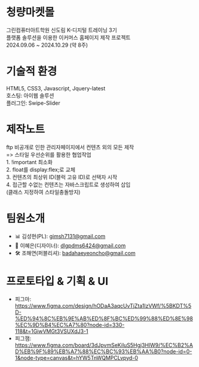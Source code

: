# 청량마켓몰
  그린컴퓨터아트학원 신도림 K-디지털 트레이닝 3기  
  플랫폼 솔루션을 이용한 이커머스 홈페이지 제작 프로젝트  
  2024.09.06 ~ 2024.10.29 (약 8주)  

# 기술적 환경
  HTML5, CSS3, Javascript, Jquery-latest  
  호스팅: 아이웹 솔루션  
  플러그인: Swipe-Slider  

# 제작노트
  ftp 비공개로 인한 관리자페이지에서 컨텐츠 외의 모든 제작  
  => 스타일 우선순위를 활용한 협업작업  
     1. !important 최소화  
     2. float를 display:flex;로 교체  
     3. 컨텐츠의 최상위 ID(블럭 고유 ID)로 선택자 시작  
     4. 접근할 수없는 컨텐츠는 자바스크립트로 생성하여 삽입  
        (클래스 지정하여 스타일충돌방지)

# 팀원소개
  - 📊 김성현(PL): gimsh7131@gmail.com
  - 🎨 이혜은(디자이너): dlgpdms6424@gmail.com
  - 🛠️ 조해연(퍼블리셔): badahaeyeoncho@gmail.com

# 프로토타입 & 기획 & UI
  - 피그마: https://www.figma.com/design/hODaA3aqcUvTjZta1lzVWf/%5BKDT%5D-%ED%94%8C%EB%9E%AB%ED%8F%BC%ED%99%88%ED%8E%98%EC%9D%B4%EC%A7%80?node-id=330-118&t=1GiwVMGt3VSUXdJ3-1
  - 피그잼: https://www.figma.com/board/3dJpvmSeKiluS5Hgj3HlW9/%EC%B2%AD%EB%9F%89%EB%A7%88%EC%BC%93%EB%AA%B0?node-id=0-1&node-type=canvas&t=hYW5TnWQMPCLvpyd-0
